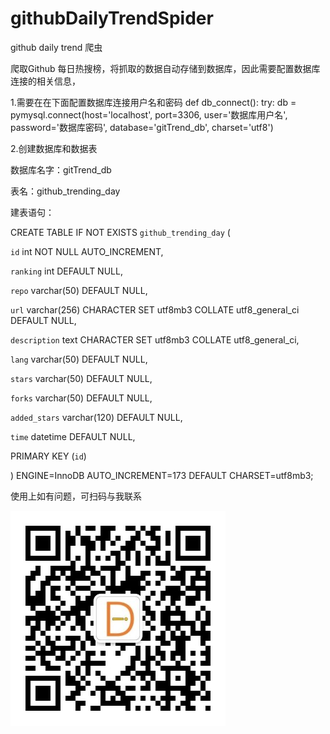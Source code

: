 # githubDailyTrendSpider
github daily trend 爬虫

爬取Github 每日热搜榜，将抓取的数据自动存储到数据库，因此需要配置数据库连接的相关信息，

1.需要在在下面配置数据库连接用户名和密码
def db_connect():
    try:
        db = pymysql.connect(host='localhost', port=3306, user='数据库用户名', password='数据库密码', database='gitTrend_db',
                             charset='utf8')
                             

2.创建数据库和数据表

数据库名字：gitTrend_db

表名：github_trending_day

建表语句：

CREATE TABLE IF NOT EXISTS `github_trending_day` (

  `id` int NOT NULL AUTO_INCREMENT,
  
  `ranking` int DEFAULT NULL,
  
  `repo` varchar(50) DEFAULT NULL,
  
  `url` varchar(256) CHARACTER SET utf8mb3 COLLATE utf8_general_ci DEFAULT NULL,
  
  `description` text CHARACTER SET utf8mb3 COLLATE utf8_general_ci,
  
  `lang` varchar(50) DEFAULT NULL,
  
  `stars` varchar(50) DEFAULT NULL,
  
  `forks` varchar(50) DEFAULT NULL,
  
  `added_stars` varchar(120) DEFAULT NULL,
  
  `time` datetime DEFAULT NULL,
  
  PRIMARY KEY (`id`)
  
) ENGINE=InnoDB AUTO_INCREMENT=173 DEFAULT CHARSET=utf8mb3;


使用上如有问题，可扫码与我联系

![image](https://github.com/EricLULU/githubDailyTrendSpider/blob/main/img/wechat.jpg)
